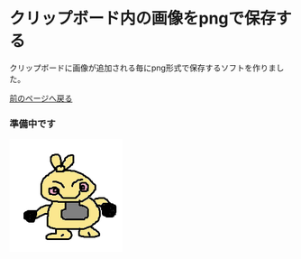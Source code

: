 クリップボード内の画像をpngで保存する
======================
クリップボードに画像が追加される毎にpng形式で保存するソフトを作りました。  

[前のページへ戻る](./index.md)

### 準備中です ###
<img src="../img/makunoshita.png" title="マクノシタ" />
